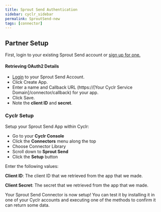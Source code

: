 ```yaml
---
title: Sprout Send Authentication
sidebar: cyclr_sidebar
permalink: SproutSend-new
tags: [connector]
---
```


## Partner Setup

First, login to your existing Sprout Send account or [sign up for one.](https://myguestlist.com/mgl/contact_forms/covid-sprout/get_started.php)

#### Retrieving OAuth2 Details

*   [Login](https://app.sproutsend.com/) to your Sprout Send Account.
*   Click Create App.
*   Enter a name and Callback URL (https://[Your Cyclr Service Domain]/connector/callback) for your app. 
*   Click Save.
*   Note the **client ID** and **secret**.

### Cyclr Setup

Setup your Sprout Send App within Cyclr:

*   Go to your **Cyclr Console**
*   Click the **Connectors** menu along the top
*   Choose Connector Library
*   Scroll down to **Sprout Send**
*   Click the **Setup** button

Enter the following values:

**Client ID**:  The client ID that we retrieved from the app that we made.

**Client Secret**:  The secret that we retrieved from the app that we made.


Your Sprout Send Connector is now setup! You can test it by installing it in one of your Cyclr accounts and executing one of the methods to confirm it can return some data.
